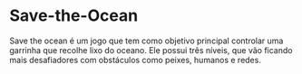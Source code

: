 # Save-the-Ocean
 Save the ocean é um jogo que tem como objetivo principal controlar uma garrinha que recolhe lixo do oceano. Ele possui três níveis, que vão ficando mais desafiadores com obstáculos como peixes, humanos e redes.

